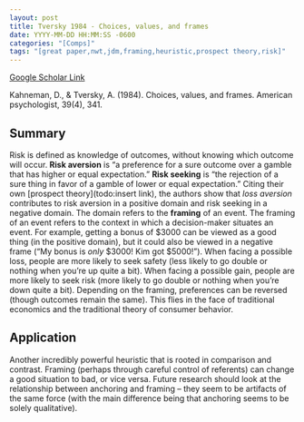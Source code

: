 ```yaml
---
layout: post
title: Tversky 1984 - Choices, values, and frames
date: YYYY-MM-DD HH:MM:SS -0600
categories: "[Comps]"
tags: "[great paper,nwt,jdm,framing,heuristic,prospect theory,risk]"
---
```


[Google Scholar Link](https://scholar.google.com/scholar?hl=en&as_sdt=0%2C45&q=choices+value+and+frames&btnG=)

Kahneman, D., & Tversky, A. (1984). Choices, values, and frames. American psychologist, 39(4), 341.

## Summary
Risk is defined as knowledge of outcomes, without knowing which outcome will occur.  **Risk aversion** is “a preference for a sure outcome over a gamble that has higher or equal expectation.”  **Risk seeking** is “the rejection of a sure thing in favor of a gamble of lower or equal expectation.”  Citing their own [prospect theory](todo:insert link), the authors show that _loss aversion_ contributes to risk aversion in a positive domain and risk seeking in a negative domain.  The domain refers to the **framing** of an event.  The framing of an event refers to the context in which a decision-maker situates an event.  For example, getting a bonus of $3000 can be viewed as a good thing (in the positive domain), but it could also be viewed in a negative frame (“My bonus is _only_ $3000!  Kim got $5000!”).  When facing a possible loss, people are more likely to seek safety (less likely to go double or nothing when you’re up quite a bit).  When facing a possible gain, people are more likely to seek risk (more likely to go double or nothing when you’re down quite a bit).  Depending on the framing, preferences can be reversed (though outcomes remain the same).  This flies in the face of traditional economics and the traditional theory of consumer behavior.

## Application
Another incredibly powerful heuristic that is rooted in comparison and contrast.  Framing (perhaps through careful control of referents) can change a good situation to bad, or vice versa.  Future research should look at the relationship between anchoring and framing – they seem to be artifacts of the same force (with the main difference being that anchoring seems to be solely qualitative).  
